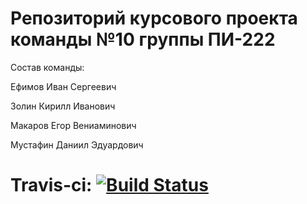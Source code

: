 # Репозиторий курсового проекта команды №10 группы ПИ-222
Состав команды:

Ефимов Иван Сергеевич

Золин Кирилл Иванович

Макаров Егор Вениаминович

Мустафин Даниил Эдуардович
#
# Travis-ci: [![Build Status](https://travis-ci.com/Mustafin10/webApp.svg?branch=master)](https://travis-ci.com/Mustafin10/webApp)
